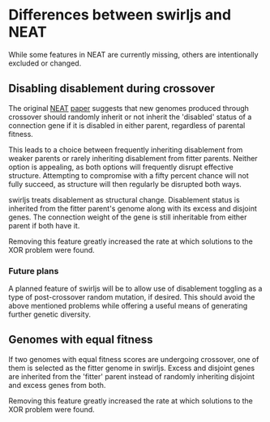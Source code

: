 # Differences between swirljs and NEAT

While some features in NEAT are currently missing, others are intentionally
excluded or changed.

## Disabling disablement during crossover

The original [NEAT](http://www.cs.ucf.edu/~kstanley/neat.html)
[paper](http://nn.cs.utexas.edu/downloads/papers/stanley.ec02.pdf) suggests
that new genomes produced through crossover should randomly inherit or not
inherit the 'disabled' status of a connection gene if it is disabled in either
parent, regardless of parental fitness.

This leads to a choice between frequently inheriting disablement from weaker
parents or rarely inheriting disablement from fitter parents.
Neither option is appealing, as both options will frequently disrupt effective
structure.
Attempting to compromise with a fifty percent chance will not fully succeed, as
structure will then regularly be disrupted both ways.

swirljs treats disablement as structural change.
Disablement status is inherited from the fitter parent's genome along with its
excess and disjoint genes.
The connection weight of the gene is still inheritable from either parent if
both have it.

Removing this feature greatly increased the rate at which solutions to the XOR
problem were found.

### Future plans

A planned feature of swirljs will be to allow use of disablement toggling as a
type of post-crossover random mutation, if desired.
This should avoid the above mentioned problems while offering a useful means of
generating further genetic diversity.

## Genomes with equal fitness

If two genomes with equal fitness scores are undergoing crossover, one of them
is selected as the fitter genome in swirljs.
Excess and disjoint genes are inherited from the 'fitter' parent instead of
randomly inheriting disjoint and excess genes from both.

Removing this feature greatly increased the rate at which solutions to the XOR
problem were found.

